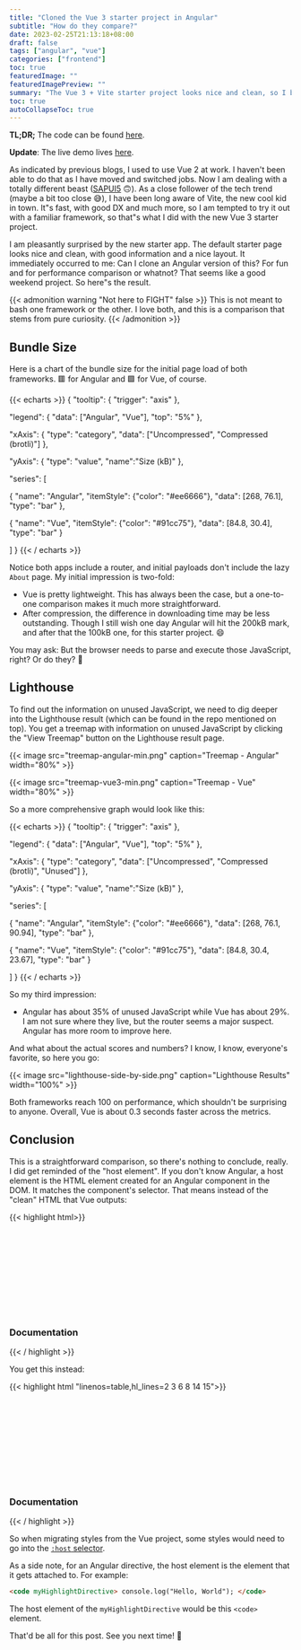 ```yaml
---
title: "Cloned the Vue 3 starter project in Angular"
subtitle: "How do they compare?"
date: 2023-02-25T21:13:18+08:00
draft: false
tags: ["angular", "vue"]
categories: ["frontend"]
toc: true
featuredImage: ""
featuredImagePreview: ""
summary: "The Vue 3 + Vite starter project looks nice and clean, so I built an Angular clone of it. How do they compare?"
toc: true
autoCollapseToc: true
---
```


**TL;DR;** The code can be found [here](https://github.com/HymanZHAN/ng-starter-demo).

**Update**: The live demo lives [here](https://ng-starter-demo.netlify.app/).

As indicated by previous blogs, I used to use Vue 2 at work. I haven't been able to do that as I have moved and switched jobs. Now I am dealing with a totally different beast ([SAPUI5](https://ui5.sap.com/) :upside_down_face:). As a close follower of the tech trend (maybe a bit too close :sweat_smile:), I have been long aware of Vite, the new cool kid in town. It"s fast, with good DX and much more, so I am tempted to try it out with a familiar framework, so that"s what I did with the new Vue 3 starter project.

I am pleasantly surprised by the new starter app. The default starter page looks nice and clean, with good information and a nice layout. It immediately occurred to me: Can I clone an Angular version of this? For fun and for performance comparison or whatnot? That seems like a good weekend project. So here"s the result.

{{< admonition warning "Not here to FIGHT" false >}}
This is not meant to bash one framework or the other. I love both, and this is a comparison that stems from pure curiosity.
{{< /admonition >}}

## Bundle Size

Here is a chart of the bundle size for the initial page load of both frameworks. 🟥 for Angular and 🟩 for Vue, of course.

{{< echarts >}}
{
"tooltip": {
"trigger": "axis"
},

"legend": {
"data": ["Angular", "Vue"],
"top": "5%"
},

"xAxis": {
"type": "category",
"data": ["Uncompressed", "Compressed (brotli)"]
},

"yAxis": {
"type": "value",
"name":"Size (kB)"
},

"series": [

{
"name": "Angular",
"itemStyle": {"color": "#ee6666"},
"data": [268, 76.1],
"type": "bar"
},

{
"name": "Vue",
"itemStyle": {"color": "#91cc75"},
"data": [84.8, 30.4],
"type": "bar"
}

]
}
{{< / echarts >}}

Notice both apps include a router, and initial payloads don't include the lazy `About` page. My initial impression is two-fold:

- Vue is pretty lightweight. This has always been the case, but a one-to-one comparison makes it much more straightforward.
- After compression, the difference in downloading time may be less outstanding. Though I still wish one day Angular will hit the 200kB mark, and after that the 100kB one, for this starter project. :smile:

You may ask: But the browser needs to parse and execute those JavaScript, right? Or do they? :thinking:

## Lighthouse

To find out the information on unused JavaScript, we need to dig deeper into the Lighthouse result (which can be found in the repo mentioned on top). You get a treemap with information on unused JavaScript by clicking the "View Treemap" button on the Lighthouse result page.

{{< image src="treemap-angular-min.png" caption="Treemap - Angular" width="80%" >}}

{{< image src="treemap-vue3-min.png" caption="Treemap - Vue" width="80%" >}}

So a more comprehensive graph would look like this:

{{< echarts >}}
{
"tooltip": {
"trigger": "axis"
},

"legend": {
"data": ["Angular", "Vue"],
"top": "5%"
},

"xAxis": {
"type": "category",
"data": ["Uncompressed", "Compressed (brotli)", "Unused"]
},

"yAxis": {
"type": "value",
"name":"Size (kB)"
},

"series": [

{
"name": "Angular",
"itemStyle": {"color": "#ee6666"},
"data": [268, 76.1, 90.94],
"type": "bar"
},

{
"name": "Vue",
"itemStyle": {"color": "#91cc75"},
"data": [84.8, 30.4, 23.67],
"type": "bar"
}

]
}
{{< / echarts >}}

So my third impression:

- Angular has about 35% of unused JavaScript while Vue has about 29%. I am not sure where they live, but the router seems a major suspect. Angular has more room to improve here.

And what about the actual scores and numbers? I know, I know, everyone's favorite, so here you go:

{{< image  src="lighthouse-side-by-side.png" caption="Lighthouse Results" width="100%" >}}

Both frameworks reach 100 on performance, which shouldn't be surprising to anyone. Overall, Vue is about 0.3 seconds faster across the metrics.

## Conclusion

This is a straightforward comparison, so there's nothing to conclude, really. I did get reminded of the "host element". If you don't know Angular, a host element is the HTML element created for an Angular component in the DOM. It matches the component's selector. That means instead of the "clean" HTML that Vue outputs:

{{< highlight html>}}

<main>
    <div class="item">
        <i>
            <svg></svg>
        </i>
        <div class="details">
            <h3>Documentation</h3>
        </div>
    </div>
</main>

{{< / highlight >}}

You get this instead:

{{< highlight html "linenos=table,hl_lines=2 3 6 8 14 15">}}

<main>
    <app-welcome>
        <app-welcome-item>
            <div class="item">
                <i>
                    <app-icon-documentation>
                        <svg></svg>
                    </app-icon-documentation>
                </i>
                <div class="details">
                    <h3>Documentation</h3>
                </div>
            </div>
        </app-welcome-item>
    </app-welcome>
</main>

{{< / highlight >}}

So when migrating styles from the Vue project, some styles would need to go into the [`:host` selector](https://angular.io/guide/component-styles#host).

As a side note, for an Angular directive, the host element is the element that it gets attached to. For example:

```html
<code myHighlightDirective> console.log("Hello, World"); </code>
```

The host element of the `myHighlightDirective` would be this `<code>` element.

That'd be all for this post. See you next time! :wave:
